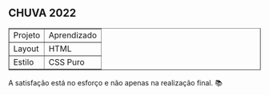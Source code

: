 ## CHUVA 2022

<table border="1">
<tr>
<td>Projeto</td>
<td>Aprendizado</td>
</tr>
<tr>
<td>Layout</td>
<td>HTML</td>
</tr>
 <tr>
    <td>Estilo</td>
    <td>CSS Puro</td>
 </tr>
</table>

A satisfação está no esforço e não apenas na realização final. :books: 
